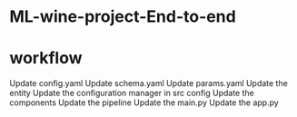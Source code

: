 # ML-wine-project-End-to-end

<!-- conda create -n mlproj python=3.8 -->

<!-- conda activate mlproj -->

<!-- pip install -r requirements.txt -->
# workflow
Update config.yaml
Update schema.yaml
Update params.yaml
Update the entity
Update the configuration manager in src config
Update the components
Update the pipeline
Update the main.py
Update the app.py
